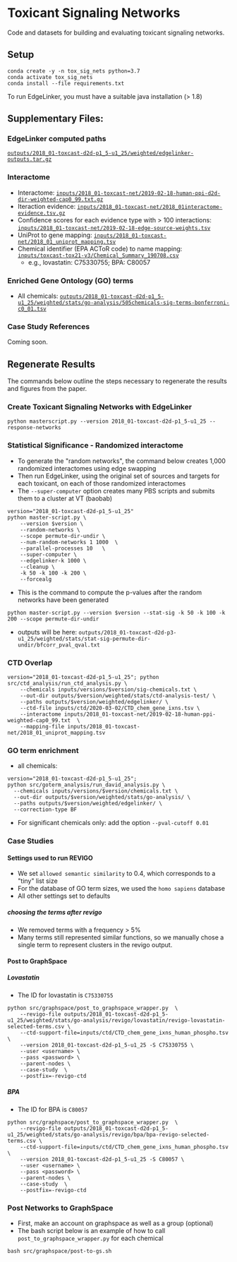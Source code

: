 # Toxicant Signaling Networks
Code and datasets for building and evaluating toxicant signaling networks.

## Setup
```
conda create -y -n tox_sig_nets python=3.7
conda activate tox_sig_nets
conda install --file requirements.txt
```
To run EdgeLinker, you must have a suitable java installation (> 1.8)

## Supplementary Files:
### EdgeLinker computed paths 
[`outputs/2018_01-toxcast-d2d-p1_5-u1_25/weighted/edgelinker-outputs.tar.gz`](https://github.com/Murali-group/tox_signaling_networks/blob/main/outputs/2018_01-toxcast-d2d-p1_5-u1_25/weighted/edgelinker-outputs.tar.gz)
### Interactome
- Interactome: [`inputs/2018_01-toxcast-net/2019-02-18-human-ppi-d2d-dir-weighted-cap0_99.txt.gz`](https://github.com/Murali-group/tox_signaling_networks/blob/main/inputs/2018_01-toxcast-net/2019-02-18-human-ppi-d2d-dir-weighted-cap0_99.txt.gz)
- Iteraction evidence: [`inputs/2018_01-toxcast-net/2018_01interactome-evidence.tsv.gz`](https://github.com/Murali-group/tox_signaling_networks/blob/main/inputs/2018_01-toxcast-net/2018_01interactome-evidence.tsv.gz)
- Confidence scores for each evidence type with > 100 interactions: [`inputs/2018_01-toxcast-net/2019-02-18-edge-source-weights.tsv`](https://github.com/Murali-group/tox_signaling_networks/blob/main/inputs/2018_01-toxcast-net/2019-02-18-edge-source-weights.tsv)
- UniProt to gene mapping: [`inputs/2018_01-toxcast-net/2018_01_uniprot_mapping.tsv`](https://github.com/Murali-group/tox_signaling_networks/blob/main/inputs/2018_01-toxcast-net/2018_01_uniprot_mapping.tsv)
- Chemical identifier (EPA ACToR code) to name mapping: [`inputs/toxcast-tox21-v3/Chemical_Summary_190708.csv`](https://github.com/Murali-group/tox_signaling_networks/blob/main/inputs/toxcast-tox21-v3/Chemical_Summary_190708.csv)
   - e.g., lovastatin: C75330755; BPA: C80057
### Enriched Gene Ontology (GO) terms
- All chemicals: [`outputs/2018_01-toxcast-d2d-p1_5-u1_25/weighted/stats/go-analysis/505chemicals-sig-terms-bonferroni-c0_01.tsv`](https://github.com/Murali-group/tox_signaling_networks/blob/main/outputs/2018_01-toxcast-d2d-p1_5-u1_25/weighted/stats/go-analysis/505chemicals-sig-terms-bonferroni-c0_01.tsv)
### Case Study References
Coming soon.

## Regenerate Results
The commands below outline the steps necessary to regenerate the results and figures from the paper.

### Create Toxicant Signaling Networks with EdgeLinker
```
python masterscript.py --version 2018_01-toxcast-d2d-p1_5-u1_25 --response-networks
```
### Statistical Significance - Randomized interactome
- To generate the "random networks", the command below creates 1,000 randomized interactomes using edge swapping
- Then run EdgeLinker, using the original set of sources and targets for each toxicant, on each of those randomized interactomes
- The `--super-computer` option creates many PBS scripts and submits them to a cluster at VT (baobab)
```
version="2018_01-toxcast-d2d-p1_5-u1_25"
python master-script.py \
    --version $version \
    --random-networks \
    --scope permute-dir-undir \
    --num-random-networks 1 1000  \
    --parallel-processes 10   \
    --super-computer \
    --edgelinker-k 1000 \
    --cleanup \
    -k 50 -k 100 -k 200 \
    --forcealg
```
- This is the command to compute the p-values after the random networks have been generated
```
python master-script.py --version $version --stat-sig -k 50 -k 100 -k 200 --scope permute-dir-undir
```
- outputs will be here: `outputs/2018_01-toxcast-d2d-p3-u1_25/weighted/stats/stat-sig-permute-dir-undir/bfcorr_pval_qval.txt`
### CTD Overlap
```
version="2018_01-toxcast-d2d-p1_5-u1_25"; python src/ctd_analysis/run_ctd_analysis.py \
    --chemicals inputs/versions/$version/sig-chemicals.txt \
    --out-dir outputs/$version/weighted/stats/ctd-analysis-test/ \
    --paths outputs/$version/weighted/edgelinker/ \
    --ctd-file inputs/ctd/2020-03-02/CTD_chem_gene_ixns.tsv \
    --interactome inputs/2018_01-toxcast-net/2019-02-18-human-ppi-weighted-cap0_99.txt  \
    --mapping-file inputs/2018_01-toxcast-net/2018_01_uniprot_mapping.tsv
```
### GO term enrichment
- all chemicals:
```
version="2018_01-toxcast-d2d-p1_5-u1_25"; 
python src/goterm_analysis/run_david_analysis.py \
  --chemicals inputs/versions/$version/chemicals.txt \
  --out-dir outputs/$version/weighted/stats/go-analysis/ \
  --paths outputs/$version/weighted/edgelinker/ \
  --correction-type BF
```
- For significant chemicals only: add the option `--pval-cutoff 0.01`
### Case Studies
#### Settings used to run REVIGO
- We set `allowed semantic similarity` to 0.4, which corresponds to a "tiny" list size
- For the database of GO term sizes, we used the `homo sapiens` database
- All other settings set to defaults
##### choosing the terms after revigo
- We removed terms with a frequency > 5%
- Many terms still represented similar functions, so we manually chose a single term to represent clusters in the revigo output.
#### Post to GraphSpace
##### Lovastatin
- The ID for lovastatin is `C75330755`
```
python src/graphspace/post_to_graphspace_wrapper.py  \
    --revigo-file outputs/2018_01-toxcast-d2d-p1_5-u1_25/weighted/stats/go-analysis/revigo/lovastatin/revigo-lovastatin-selected-terms.csv \
    --ctd-support-file=inputs/ctd/CTD_chem_gene_ixns_human_phospho.tsv  \
    --version 2018_01-toxcast-d2d-p1_5-u1_25 -S C75330755 \
    --user <username> \
    --pass <password> \
    --parent-nodes \
    --case-study  \
    --postfix=-revigo-ctd
```
##### BPA
- The ID for BPA is `C80057`
```
python src/graphspace/post_to_graphspace_wrapper.py  \
    --revigo-file outputs/2018_01-toxcast-d2d-p1_5-u1_25/weighted/stats/go-analysis/revigo/bpa/bpa-revigo-selected-terms.csv \
    --ctd-support-file=inputs/ctd/CTD_chem_gene_ixns_human_phospho.tsv  \
    --version 2018_01-toxcast-d2d-p1_5-u1_25 -S C80057 \
    --user <username> \
    --pass <password> \
    --parent-nodes \
    --case-study  \
    --postfix=-revigo-ctd
```
### Post Networks to GraphSpace
- First, make an account on graphspace as well as a group (optional)
- The bash script below is an example of how to call `post_to_graphspace_wrapper.py` for each chemical
```
bash src/graphspace/post-to-gs.sh
```
